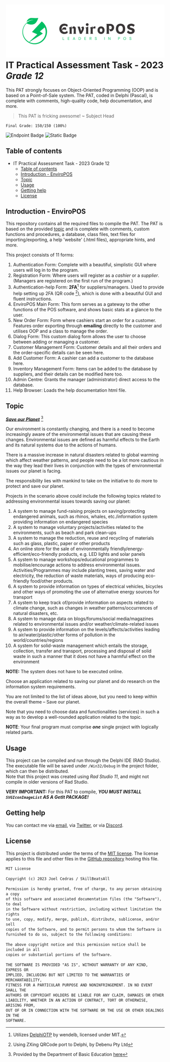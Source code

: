 ![EnviroPOS Logo](/Logo.svg)
IT Practical Assessment Task - 2023 _Grade 12_
==========================================


This PAT strongly focuses on Object-Oriented Programming (OOP) and is based on a Point-of-Sale system. The PAT, coded in Delphi (Pascal), is complete with comments, high-quality code, help documentation, and more.
> This PAT is fricking awesome!
> ~ Subject Head

    Final Grade: 150/150 (100%)

![Endpoint Badge](https://img.shields.io/endpoint?url=https%3A%2F%2Fhits.dwyl.com%2FSkillBeatsAll%2Fitpat-2023.json&style=flat-square&logo=github&logoColor=springgreen&label=visitors&color=seagreen) ![Static Badge](https://img.shields.io/badge/license-MIT-seagreen?style=flat-square&labelColor=grey)

## Table of contents
- IT Practical Assessment Task - 2023 Grade 12
	- [Table of contents](#table-of-contents)
	- [Introduction - EnviroPOS](#introduction---enviropos)
	- [Topic](#topic)
	- [Usage](#usage)
	- [Getting help](#getting-help)
	- [License](#license)


## Introduction - EnviroPOS
This repository contains all the required files to compile the PAT. The PAT is based on the provided [topic](#topic) and is complete with comments, custom functions and procedures, a database, class files, text files for importing/exporting, a help 'website' (.html files), appropriate hints, and more.

This project consists of 11 forms:

 1. Authentication Form: Complete with a beautiful, simplistic GUI where users will log in to the program.
 2. Registration Form: Where users will register as a *cashier* or a *supplier*. (Managers are registered on the first run of the program.)
 3. Authentication-help Form: **2FA**[^1] for suppliers/managers. Used to provide help setting up 2FA (QR code [^2]), which is done with a beautiful GUI and fluent instructions.
 4. EnviroPOS Main Form: This form serves as a gateway to the other functions of the POS software, and shows basic stats at a glance to the user.
 5. New Order Form: Form where cashiers start an order for a customer. Features order exporting through **emailing** directly to the customer and utilises OOP and a class to manage the order.
 6. Dialog Form: This custom dialog form allows the user to choose between adding or managing a customer.
 7. Customer Management Form: Customer details and all their orders and the order-specific details can be seen here.
 8. Add Customer Form: A cashier can add a customer to the database here.
 9. Inventory Management Form: Items can be added to the database by suppliers, and their details can be modified here too.
 10. Admin Centre: Grants the manager (administrator) direct access to the database.
 11. Help Browser: Loads the help documentation html file. 

## Topic

<ins>***Save our Planet***</ins> [^3]

Our environment is constantly changing, and there is a need to become increasingly aware of the
environmental issues that are causing these changes. Environmental issues are defined as
harmful effects to the Earth and its natural systems due to the actions of humans.

There is a massive increase in natural disasters related to global warming which affect weather
patterns, and people need to be a lot more cautious in the way they lead their lives in conjunction
with the types of environmental issues our planet is facing. 

The responsibility lies with mankind to take on the initiative to do more to protect and save our
planet.

Projects in the scenario above could include the following topics related to addressing
environmental issues towards saving our planet:
1. A system to manage fund-raising projects on saving/protecting endangered animals, such as
rhinos, whales, etc./information system providing information on endangered species
2. A system to manage voluntary projects/activities related to the environments, such as beach
and park clean-ups
3. A system to manage the reduction, reuse and recycling of materials such as glass, plastic,
paper or other products
4. An online store for the sale of environmentally friendly/energy-efficient/eco-friendly products,
e.g. LED lights and solar panels
5. A system to manage workshops/educational programmes to mobilise/encourage actions to
address environmental issues. Activities/Programmes may include planting trees, saving
water and electricity, the reduction of waste materials, ways of producing eco-friendly
food/other products.
6. A system to provide information on types of electrical vehicles, bicycles and other ways of
promoting the use of alternative energy sources for transport
7. A system to keep track of/provide information on aspects related to climate change, such as
changes in weather patterns/occurrences of natural disasters, etc.
8. A system to manage data on blogs/forums/social media/magazines related to environmental
issues and/or weather/climate-related issues
9. A system to provide information on the levels/affects/activities leading to
air/water/plastic/other forms of pollution in the world/countries/regions
10. A system for solid-waste management which entails the storage, collection, transfer and
transport, processing and disposal of solid waste in such a manner that it does not have a
harmful effect on the environment

**NOTE:** The system does not have to be executed online.

Choose an application related to saving our planet and do research on the information system
requirements.

You are not limited to the list of ideas above, but you need to keep within the overall theme – Save
our planet.

Note that you need to choose data and functionalities (services) in such a way as to develop a
well-rounded application related to the topic.

**NOTE**: Your final program must comprise ***one*** single project with logically related parts.

## Usage
This project can be compiled and run through the Delphi IDE (RAD Studio). The executable file will be saved under `/Win32/Debug` in the project folder, which can then be distributed.  
Note that this project was created using *Rad Studio 11*, and might not compile in older versions of Rad Studio.

**VERY IMPORTANT:** For this PAT to compile, _**YOU MUST INSTALL `SVGIconImageList` AS A GetIt PACKAGE!**_

## Getting help
You can contact me via [email](mailto:joelcedras@gmail.com), via [Twitter](https://twitter.com/JoelBeatsAll), or via [Discord](https://discordhub.com/profile/234576713005137920).

License  
-------  
  
This project is distributed under the terms of the [MIT license](/LICENSE). The license applies to this file and other files in the [GitHub repository](http://github.com/SkillBeatsAll/itpat-2023) hosting this file.

```
MIT License

Copyright (c) 2023 Joel Cedras / SkillBeatsAll

Permission is hereby granted, free of charge, to any person obtaining a copy
of this software and associated documentation files (the "Software"), to deal
in the Software without restriction, including without limitation the rights
to use, copy, modify, merge, publish, distribute, sublicense, and/or sell
copies of the Software, and to permit persons to whom the Software is
furnished to do so, subject to the following conditions:

The above copyright notice and this permission notice shall be included in all
copies or substantial portions of the Software.

THE SOFTWARE IS PROVIDED "AS IS", WITHOUT WARRANTY OF ANY KIND, EXPRESS OR
IMPLIED, INCLUDING BUT NOT LIMITED TO THE WARRANTIES OF MERCHANTABILITY,
FITNESS FOR A PARTICULAR PURPOSE AND NONINFRINGEMENT. IN NO EVENT SHALL THE
AUTHORS OR COPYRIGHT HOLDERS BE LIABLE FOR ANY CLAIM, DAMAGES OR OTHER
LIABILITY, WHETHER IN AN ACTION OF CONTRACT, TORT OR OTHERWISE, ARISING FROM,
OUT OF OR IN CONNECTION WITH THE SOFTWARE OR THE USE OR OTHER DEALINGS IN THE
SOFTWARE.
```


[^1]: Utilizes [DelphiOTP](https://github.com/wendelb/DelphiOTP) by wendelb, licensed under MIT.
[^2]: Using ZXing QRCode port to Delphi, by Debenu Pty Ltd
[^3]: Provided by the Department of Basic Education [here](https://www.education.gov.za/Portals/0/Documents/PATS%202023%20Grade%2012/PATs%20Grade%2012%202023%20PDF/Information%20Technology/Information%20Technology%20PAT%20GR%2012%202023%20Eng.pdf?ver=2023-01-16-115728-000)
